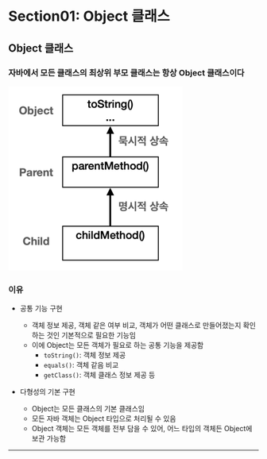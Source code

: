 # Section01: Object 클래스

## Object 클래스
### 자바에서 모든 클래스의 최상위 부모 클래스는 항상 Object 클래스이다
![img.png](img/img.png)

  
### 이유
* 공통 기능 구현
  * 객체 정보 제공, 객체 같은 여부 비교, 객체가 어떤 클래스로 만들어졌는지 확인하는 것인 기본적으로 필요한 기능임
  * 이에 Object는 모든 객체가 필요로 하는 공통 기능을 제공함
    * `toString()`: 객체 정보 제공
    * `equals()`: 객체 같음 비교
    * `getClass()`: 객체 클래스 정보 제공 등
  

* 다형성의 기본 구현
  * Object는 모든 클래스의 기본 클래스임
  * 모든 자바 객체는 Object 타입으로 처리될 수 있음
  * Object 객체는 모든 객체를 전부 담을 수 있어, 어느 타입의 객체든 Object에 보관 가능함
  

---
  
